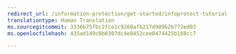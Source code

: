 ```yaml
---
redirect_url: /information-protection/get-started/infoprotect-tutorial-step1
translationtype: Human Translation
ms.sourcegitcommit: 3336b75fbc2fce1c9260afb217d909b2b772ed03
ms.openlocfilehash: 435ad149c0b6307dc4e0452cee0474425b188cc7

---
```




<!--HONumber=Jan17_HO4-->



